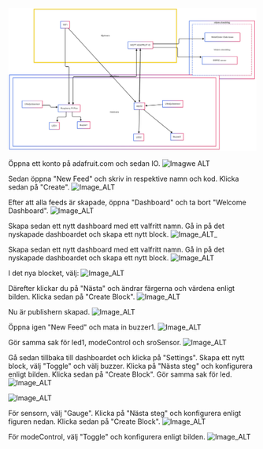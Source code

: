 
![Image ALT](https://github.com/Groupjensen/Hem-Larm/blob/023e1226825388dd36a700aeb74be195b5ad63f9/Projek%20Diagram%20uppdate.png)

Öppna ett konto på adafruit.com och sedan IO.
![Imagwe ALT](https://github.com/Groupjensen/Hem-Larm/blob/a6125ae03fa8eba9e8b9d151a3eea98a55fd873e/Sk%C3%A4rmbild%202025-02-25%20190535.png)

Sedan öppna "New Feed" och skriv in respektive namn och kod. Klicka sedan på "Create".
![Image_ALT](https://github.com/Groupjensen/Hem-Larm/blob/784ed3e393fd21c098b212541e20a713bf3ff52b/Sk%C3%A4rmbild%202025-02-25%20190903.png)

Efter att alla feeds är skapade, öppna "Dashboard" och ta bort "Welcome Dashboard".
![Image_ALT](https://github.com/Groupjensen/Hem-Larm/blob/9a5c4841065cb271a92b51c523e41b6e1198f4db/Sk%C3%A4rmbild%202025-02-25%20190555.png)

Skapa sedan ett nytt dashboard med ett valfritt namn. Gå in på det nyskapade dashboardet och skapa ett nytt block.
![Image_ALT](https://github.com/Groupjensen/Hem-Larm/blob/95e8eb8549d452dae59dc62a0bbc123cdc642098/Sk%C3%A4rmbild%202025-02-25%20191350.png)_

Skapa sedan ett nytt dashboard med ett valfritt namn. Gå in på det nyskapade dashboardet och skapa ett nytt block.
![Image_ALT](https://github.com/Groupjensen/Hem-Larm/blob/c7b2c83c4d51855bfe7254cbdfff788fd640706e/Sk%C3%A4rmbild%202025-02-25%20191922.png)

I det nya blocket, välj:
![Image_ALT](https://github.com/Groupjensen/Hem-Larm/blob/4a91aac7c151ebd6795a5e789e5fceac7d6777be/Sk%C3%A4rmbild%202025-02-25%20192218.png)

Därefter klickar du på "Nästa" och ändrar färgerna och värdena enligt bilden. Klicka sedan på "Create Block".
![Image_ALT](https://github.com/Groupjensen/Hem-Larm/blob/dea9bfcc0d99eefc74c964e6cd9dfd9527f4d898/Sk%C3%A4rmbild%202025-02-25%20192614.png)

Nu är publishern skapad.
![Image_ALT](https://github.com/Groupjensen/Hem-Larm/blob/3f570a88f9542cbc3cbc8113ce5a8d8f4249e35f/Sk%C3%A4rmbild%202025-02-25%20193119.png)

Öppna igen "New Feed" och mata in buzzer1.
![Image_ALT](https://github.com/Groupjensen/Hem-Larm/blob/52c92ec065fc518337d830bfffe843143b7a75dd/Sk%C3%A4rmbild%202025-02-25%20193641.png)

Gör samma sak för led1, modeControl och sroSensor.
![Image_ALT](https://github.com/Groupjensen/Hem-Larm/blob/427596f212302b74eb3e295f3dfa1cd1a33e93a1/Sk%C3%A4rmbild%202025-02-25%20194240.png)

Gå sedan tillbaka till dashboardet och klicka på "Settings". Skapa ett nytt block, välj "Toggle" och välj buzzer.
Klicka på "Nästa steg" och konfigurera enligt bilden. Klicka sedan på "Create Block". Gör samma sak för led.
![Image_ALT](https://github.com/Groupjensen/Hem-Larm/blob/6fb1d8ac6069fb6906bf057ff30a823e18f4aeda/Sk%C3%A4rmbild%202025-02-25%20194924.png)

![Image_ALT](https://github.com/Groupjensen/Hem-Larm/blob/0cab3cdeb9324144868a3986d5be7a919982758b/Sk%C3%A4rmbild%202025-02-25%20195325.png)

För sensorn, välj "Gauge". Klicka på "Nästa steg" och konfigurera enligt figuren nedan. Klicka sedan på "Create Block".
![Image_ALT](https://github.com/Groupjensen/Hem-Larm/blob/7ee0af4d1c6e98519f6cd5c6da4fce48789bad65/Sk%C3%A4rmbild%202025-02-25%20200003.png)

För modeControl, välj "Toggle" och konfigurera enligt bilden.
![Image_ALT](https://github.com/Groupjensen/Hem-Larm/blob/35dcf49d6770a2277e7d9368c2900db53a9a64f3/Sk%C3%A4rmbild%202025-02-25%20200557.png)
